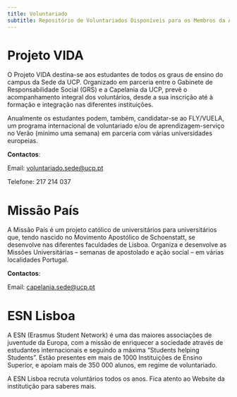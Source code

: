 ```yaml
---
title: Voluntariado
subtitle: Repositório de Voluntariados Disponíveis para os Membros da AAIEP.
---
```


# Projeto VIDA

O Projeto VIDA destina-se aos estudantes de todos os graus de ensino do campus da Sede da UCP. Organizado em parceria entre o Gabinete de Responsabilidade Social (GRS) e a Capelania da UCP, prevê o acompanhamento integral dos voluntários, desde a sua inscrição até à formação e integração nas diferentes instituições.

Anualmente os estudantes podem, também, candidatar-se ao FLY/VUELA, um programa internacional de voluntariado e/ou de aprendizagem-serviço no Verão (mínimo uma semana) em parceria com várias universidades europeias. 

**Contactos**:

Email: voluntariado.sede@ucp.pt 

Telefone: 217 214 037

# Missão País

A Missão País é um projeto católico de universitários para universitários que, tendo nascido no Movimento Apostólico de Schoenstatt, se desenvolve nas diferentes faculdades de Lisboa. Organiza e desenvolve as Missões Universitárias – semanas de apostolado e ação social – em várias localidades Portugal. 

**Contactos**:  

Email: capelania.sede@ucp.pt

# ESN Lisboa 

A ESN (Erasmus Student Network) é uma das maiores associações de juventude da Europa, com a missão de enriquecer a sociedade através de estudantes internacionais e seguindo a máxima “Students helping Students”. Estão presentes em mais de 1000 Instituições de Ensino Superior, e apoiam mais de 350 000 alunos, em regime de voluntariado. 

A ESN Lisboa recruta voluntários todos os anos. Fica atento ao Website da institutição para saberes mais. 